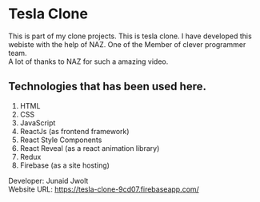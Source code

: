 # Tesla Clone
This is part of my clone projects.
This is tesla clone.
 I have developed this webiste with the help of NAZ. One of the Member of clever programmer team.  
A lot of thanks to NAZ for such a amazing video.  

## Technologies that has been used here.  
1. HTML  
2. CSS  
3. JavaScript  
4. ReactJs (as frontend framework)  
5. React Style Components  
6. React Reveal (as a react animation library)  
7. Redux  
8. Firebase (as a site hosting)  

Developer: Junaid Jwolt  
Website URL: https://tesla-clone-9cd07.firebaseapp.com/
